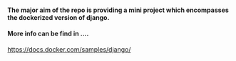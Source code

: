 #### The major aim of the repo is providing a mini project which encompasses the dockerized version of django.

#### More info can be find in ....
https://docs.docker.com/samples/django/
